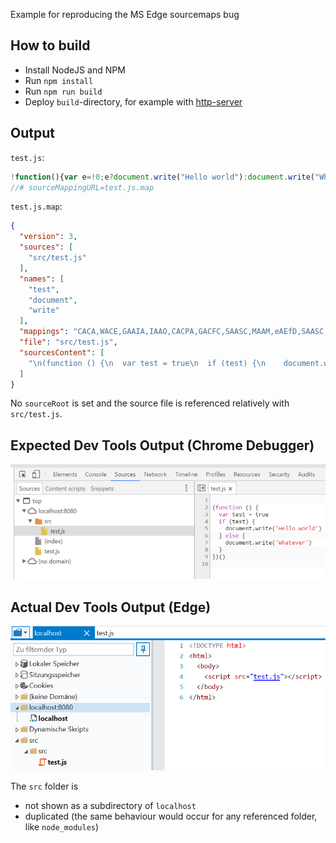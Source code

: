 Example for reproducing the MS Edge sourcemaps bug

## How to build
 - Install NodeJS and NPM
 - Run `npm install`
 - Run `npm run build`
 - Deploy `build`-directory, for example with [http-server](https://www.npmjs.com/package/http-server)
 
## Output
`test.js`:
```javascript
!function(){var e=!0;e?document.write("Hello world"):document.write("Whatever")}();
//# sourceMappingURL=test.js.map
```

`test.js.map`:
```json
{
  "version": 3,
  "sources": [
    "src/test.js"
  ],
  "names": [
    "test",
    "document",
    "write"
  ],
  "mappings": "CACA,WACE,GAAIA,IAAO,CACPA,GACFC,SAASC,MAAM,eAEfD,SAASC,MAAM",
  "file": "src/test.js",
  "sourcesContent": [
    "\n(function () {\n  var test = true\n  if (test) {\n    document.write('Hello world')\n  } else {\n    document.write('Whatever')\n  }\n})()\n"
  ]
}
```

No `sourceRoot` is set and the source file is referenced relatively with `src/test.js`.

## Expected Dev Tools Output (Chrome Debugger)
![Chrome Dev Tools Screenshot](images/chrome.png)

## Actual Dev Tools Output (Edge)
![Edge Dev Tools Screenshot](images/edge.png)

The `src` folder is
 - not shown as a subdirectory of `localhost`
 - duplicated (the same behaviour would occur for any referenced folder, like `node_modules`)
